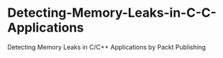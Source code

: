 # Detecting-Memory-Leaks-in-C-C-Applications
Detecting Memory Leaks in C/C++ Applications by Packt Publishing
